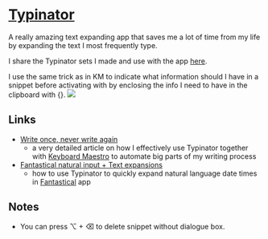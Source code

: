 # [Typinator](http://www.ergonis.com/products/typinator/)
A really amazing text expanding app that saves me a lot of time from my life by expanding the text I most frequently type.

I share the Typinator sets I made and use with the app [here](https://github.com/nikitavoloboev/my-mac-os/tree/master/typinator). 

I use the same trick as in KM to indicate what information should I have in a snippet before activating with by enclosing the info I need to have in the clipboard with \{}.
![](https://i.imgur.com/VH0ctGO.png)

## Links
- [Write once, never write again](https://medium.com/@NikitaVoloboev/write-once-never-write-again-c2fa1f6c4e8)
	- a very detailed article on how I effectively use Typinator together with [Keyboard Maestro](../km/km.md) to automate big parts of my writing process
- [Fantastical natural input + Text expansions](https://medium.com/@NikitaVoloboev/fantastical-natural-input-text-expansions-3ea8cf7ccac3)
	- how to use Typinator to quickly expand natural language date times in [Fantastical](https://flexibits.com/fantastical) app

## Notes
- You can press ⌥ + ⌫ to delete snippet without dialogue box. 